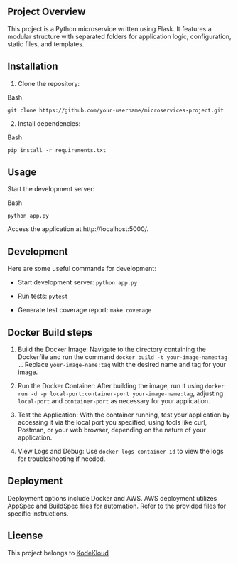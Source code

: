 Project Overview
----------------

This project is a Python microservice written using Flask. It features a modular structure with separated folders for application logic, configuration, static files, and templates.

Installation
------------

1.  Clone the repository:

Bash

```
git clone https://github.com/your-username/microservices-project.git

```

2.  Install dependencies:

Bash

```
pip install -r requirements.txt

```

Usage
-----

Start the development server:

Bash

```
python app.py

```

Access the application at http://localhost:5000/.

Development
-----------

Here are some useful commands for development:

-   Start development server: `python app.py`

-   Run tests: `pytest`

-   Generate test coverage report: `make coverage`


Docker Build steps
-----------------
1.  Build the Docker Image: Navigate to the directory containing the Dockerfile and run the command `docker build -t your-image-name:tag .`. Replace `your-image-name:tag` with the desired name and tag for your image.

2.  Run the Docker Container: After building the image, run it using `docker run -d -p local-port:container-port your-image-name:tag`, adjusting `local-port` and `container-port` as necessary for your application.

3.  Test the Application: With the container running, test your application by accessing it via the local port you specified, using tools like curl, Postman, or your web browser, depending on the nature of your application.

4.  View Logs and Debug: Use `docker logs container-id` to view the logs for troubleshooting if needed.

Deployment
----------

Deployment options include Docker and AWS. AWS deployment utilizes AppSpec and BuildSpec files for automation. Refer to the provided files for specific instructions.

License
-------

This project belongs to [KodeKloud](https://www.kodekloud.com)
